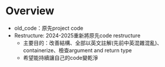 # Overview
- old_code：原先project code
- Restructure: 2024-2025重新將原先code restructure
    - 主要目的：改善結構、全部以英文註解(先前中英混雜混亂)、containerize、檢查argument and return type
    - 希望能持續讓自己的code變乾淨